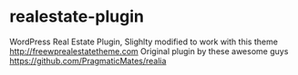 # realestate-plugin
WordPress Real Estate Plugin,
Slighlty modified to work with this theme http://freewprealestatetheme.com
Original plugin by these awesome guys https://github.com/PragmaticMates/realia
